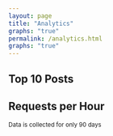 ```yaml
---
layout: page
title: "Analytics"
graphs: "true"
permalink: /analytics.html
graphs: "true"
---
```


<h2>Top 10 Posts</h2>
<div id="visitorChart"></div>
<h2>Requests per Hour</h2>
<div id="requestsChart"></div>
<small>Data is collected for only 90 days</small>